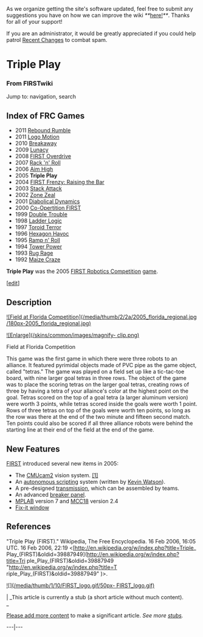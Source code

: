 As we organize getting the site's software updated, feel free to submit any
suggestions you have on how we can improve the wiki
_**_[here!](/index.php/User:Hallry/Suggestions "User:Hallry/Suggestions"
)_**_. Thanks for all of your support!

If you are an administrator, it would be greatly appreciated if you could help
patrol [Recent Changes](/index.php/Special:Recentchanges
"Special:Recentchanges" ) to combat spam.

# Triple Play

### From FIRSTwiki

Jump to: navigation, search

Index of FRC Games  
---  
  
  * 2011 [Rebound Rumble](/index.php/Rebound_Rumble "Rebound Rumble" )
  * 2011 [Logo Motion](/index.php/Logo_Motion "Logo Motion" )
  * 2010 [Breakaway](/index.php/Breakaway "Breakaway" )
  * 2009 [Lunacy](/index.php/Lunacy "Lunacy" )
  * 2008 [FIRST Overdrive](/index.php/FIRST_Overdrive "FIRST Overdrive" )
  * 2007 [Rack 'n' Roll](/index.php/Rack_%27n%27_Roll "Rack 'n' Roll" )
  * 2006 [Aim High](/index.php/Aim_High "Aim High" )
  * 2005 **Triple Play**
  * 2004 [FIRST Frenzy: Raising the Bar](/index.php/FIRST_Frenzy:_Raising_the_Bar "FIRST Frenzy: Raising the Bar" )
  * 2003 [Stack Attack](/index.php/Stack_Attack "Stack Attack" )
  * 2002 [Zone Zeal](/index.php/Zone_Zeal "Zone Zeal" )
  * 2001 [Diabolical Dynamics](/index.php/Diabolical_Dynamics "Diabolical Dynamics" )
  * 2000 [Co-Opertition FIRST](/index.php/Co-Opertition_FIRST "Co-Opertition FIRST" )
  * 1999 [Double Trouble](/index.php/Double_Trouble "Double Trouble" )
  * 1998 [Ladder Logic](/index.php/Ladder_Logic "Ladder Logic" )
  * 1997 [Toroid Terror](/index.php/Toroid_Terror "Toroid Terror" )
  * 1996 [Hexagon Havoc](/index.php/Hexagon_Havoc "Hexagon Havoc" )
  * 1995 [Ramp n' Roll](/index.php/Ramp_n%27_Roll "Ramp n' Roll" )
  * 1994 [Tower Power](/index.php/Tower_Power "Tower Power" )
  * 1993 [Rug Rage](/index.php/Rug_Rage "Rug Rage" )
  * 1992 [Maize Craze](/index.php/Maize_Craze "Maize Craze" )  
  
  
**Triple Play** was the 2005 [FIRST Robotics Competition](/index.php/FIRST_Robotics_Competition "FIRST Robotics Competition" ) [game](/index.php/Game "Game" ). 

[[edit](/index.php?title=Triple_Play&action=edit&section=1 "Edit section:
Description" )]

## Description

[![Field at Florida Competition](/media/thumb/2/2a/2005_florida_regional.jpg
/180px-2005_florida_regional.jpg)](/index.php/Image:2005_florida_regional.jpg
"Field at Florida Competition" )

[![Enlarge](/skins/common/images/magnify-
clip.png)](/index.php/Image:2005_florida_regional.jpg "Enlarge" )

Field at Florida Competition

This game was the first game in which there were three robots to an alliance.
It featured pyrimidal objects made of PVC pipe as the game object, called
"tetras." The game was played on a field set up like a tic-tac-toe board, with
nine larger goal tetras in three rows. The object of the game was to place the
scoring tetras on the larger goal tetras, creating rows of three by having a
tetra of your allaince's color at the highest point on the goal. Tetras scored
on the top of a goal tetra (a larger aluminum version) were worth 3 points,
while tetras scored inside the goals were worth 1 point. Rows of three tetras
on top of the goals were worth ten points, so long as the row was there at the
end of the two minute and fifteen second match. Ten points could also be
scored if all three alliance robots were behind the starting line at their end
of the field at the end of the game.


## New Features

[FIRST](/index.php/FIRST "FIRST" ) introduced several new items in 2005:

  * The [CMUcam2](/index.php/CMUcam2 "CMUcam2" ) vision system. [[1]](http://www-2.cs.cmu.edu/~cmucam2/ "http://www-2.cs.cmu.edu/~cmucam2/" )
  * An [autonomous scripting](/index.php?title=Autonomous_scripting&action=edit "Autonomous scripting" ) system (written by [Kevin Watson](/index.php/Kevin_Watson "Kevin Watson" )). 
  * A pre-designed [transmission](/index.php/Transmission "Transmission" ), which can be assembled by teams. 
  * An advanced [breaker panel](/index.php/Breaker_panel "Breaker panel" ). 
  * [MPLAB](/index.php/MPLAB "MPLAB" ) version 7 and [MCC18](/index.php/MCC18 "MCC18" ) version 2.4 
  * [Fix-it window](/index.php?title=Fix-it_window&action=edit "Fix-it window" )


## References

"Triple Play (FIRST)." Wikipedia, The Free Encyclopedia. 16 Feb 2006, 16:05
UTC. 16 Feb 2006, 22:19 &lt;[http://en.wikipedia.org/w/index.php?title=Triple_
Play_(FIRST)&amp;oldid=39887949](http://en.wikipedia.org/w/index.php?title=Tri
ple_Play_\(FIRST\)&oldid=39887949 "http://en.wikipedia.org/w/index.php?title=T
riple_Play_\(FIRST\)&oldid=39887949" )&gt;.

[![](/media/thumb/1/10/FIRST_logo.gif/50px-
FIRST_logo.gif)](/index.php/Image:FIRST_logo.gif "" )

|  _This article is currently a stub (a short article without much content).  
_

[Please add more
content](http://www.firstwiki.net/index.php?title=Triple_Play&action=edit
"http://www.firstwiki.net/index.php?title=Triple_Play&action=edit" ) to make a
significant article. _See more [stubs](/index.php/Special:Shortpages
"Special:Shortpages" )._  
  
---|---  
  
